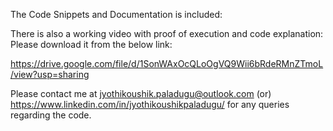 The Code Snippets and Documentation is included:

There is also a working video with proof of execution and code explanation:
Please download it from the below link:

https://drive.google.com/file/d/1SonWAxOcQLoOgVQ9Wii6bRdeRMnZTmoL/view?usp=sharing

Please contact me at jyothikoushik.paladugu@outlook.com (or) https://www.linkedin.com/in/jyothikoushikpaladugu/ for any queries regarding the code.
